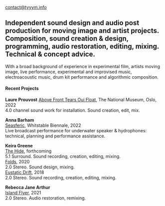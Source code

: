 contact@tyyym.info   
<!--+32491118236 !-->

## Independent sound design and audio post production for moving image and artist projects. Composition, sound creation & design, programming, audio restoration, editing, mixing. Technical & concept advice.

With a broad background of experience in experimental film, artists moving image, live performance, experimental and improvised music, electroacoustic music, drum kit performance and algorithmic composition.

#### Recent Projects

__Laure Prouvost__
[Above Front Tears Oui Float](https://www.nasjonalmuseet.no/en/exhibitions-and-events/national-museum/exhibitions/2022/laure-prouvost/), The National Museum, Oslo, 2022  
4.0 channel sound work for installation. Sound creation, edit, mix.  

__Anna Barham__  
[Seasferic](https://whitstablebiennale.com/project/seasferic/), Whitstable Biennale, 2022  
Live broadcast performance for underwater speaker & hydrophones: technical, planning and performance assistance.

__Keira Greene__   
[The Hide](#), forthcoming  
5.1 Surround. Sound recording, creation, editing, mixing.  
[Folds](https://lux.org.uk/work/folds), 2020  
2.0 Stereo. Sound design, mixing.  
[Eustatic Drift](https://lux.org.uk/work/eustatic-drift), 2018  
2.0 Stereo. Sound recording, creation, editing, mixing.  

__Rebecca Jane Arthur__  
[Island Flyer](https://elephy.org/works/island-flyer-a-postcard-from-the-isle-of-wight?profile=rebecca-jane-arthur), 2021  
2.0 Stereo. Audio restoration, remixing.  

